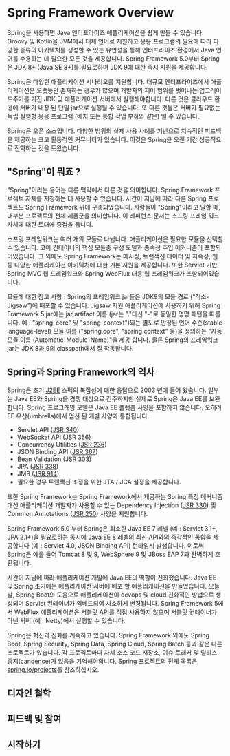 # Spring Framework Overview
Spring을 사용하면 Java 엔터프라이즈 애플리케이션을 쉽게 만들 수 있습니다. Groovy 및 Kotlin을 JVM에서 대체 언어로 지원하고 응용 프로그램의 필요에 따라 다양한 종류의 아키텍처를 생성할 수 있는 유연성을 통해 엔터프라이즈 환경에서 Java 언어를 수용하는 데 필요한 모든 것을 제공합니다. Spring Framework 5.0부터 Spring은 JDK 8+ (Java SE 8+)를 필요로하며 JDK 9에 대한 즉시 지원을 제공합니다.

Spring은 다양한 애플리케이션 시나리오를 지원합니다. 대규모 엔터프라이즈에서 애플리케이션은 오랫동안 존재하는 경우가 많으며 개발자의 제어 범위를 벗어나는 업그레이드주기를 가진 JDK 및 애플리케이션 서버에서 실행해야합니다. 다른 것은 클라우드 환경에 서버가 내장 된 단일 jar으로 실행될 수 있습니다. 또 다른 것들은 서버가 필요없는 독립 실행형 응용 프로그램 (배치 또는 통합 작업 부하와 같은) 일 수 있습니다.

Spring은 오픈 소스입니다. 다양한 범위의 실제 사용 사례를 기반으로 지속적인 피드백을 제공하는 크고 활동적인 커뮤니티가 있습니다. 이것은 Spring을 오랜 기간 성공적으로 진화하는 것을 도왔습니다.

## "Spring"이 뭐죠 ?
"Spring"이라는 용어는 다른 맥락에서 다른 것을 의미합니다. Spring Framework 프로젝트 자체를 지칭하는 데 사용할 수 있습니다. 시간이 지남에 따라 다른 Spring 프로젝트도 Spring Framework 위에 구축되었습니다. 사람들이 "Spring"이라고 말할 때, 대부분 프로젝트의 전체 제품군을 의미합니다. 이 레퍼런스 문서는 스프링 프레임 워크 자체에 대한 토대에 중점을 둡니다.

스프링 프레임워크는 여러 개의 모듈로 나뉩니다. 애플리케이션은 필요한 모듈을 선택할 수 있습니다. 코어 컨테이너의 핵심 모듈중 구성 모델과 종속성 주입 메커니즘이 포함되어있습니다. 그 외에도 Spring Framework는 메시징, 트랜잭션 데이터 및 지속성, 웹 등 다양한 애플리케이션 아키텍처에 대한 기본 지원을 제공합니다. 또한 Servlet 기반 Spring MVC 웹 프레임워크와 Spring WebFlux 대응 웹 프레임워크가 포함되어있습니다.

모듈에 대한 참고 사항 : Spring의 프레임워크 jar들은 JDK9의 모듈 경로 ("직소-Jigsaw")에 배포할 수 있습니다. Jigsaw 지원 애플리케이션에 사용하기 위해 Spring Framework 5 jar에는 jar artifact 이름 (jar는 "."대신 "-"로 동일한 명명 패턴을 따릅니다. 예 : "spring-core" 및 "spring-context")와는 별도로 안정된 언어 수준(stable language-level) 모듈 이름 ("spring.core", "spring.context" 등)을 정의하는 "자동 모듈 이름 (Automatic-Module-Name)"을 제공 합니다. 물론 Spring의 프레임워크 jar는 JDK 8과 9의 classpath에서 잘 작동합니다.

## Spring과 Spring Framework의 역사

Spring은 초기 [J2EE](https://en.wikipedia.org/wiki/Java_Platform,_Enterprise_Edition) 스펙의 복잡성에 대한 응답으로 2003 년에 들어 왔습니다. 일부는 Java EE와 Spring을 경쟁 대상으로 간주하지만 실제로 Spring은 Java EE를 보완합니다. Spring 프로그래밍 모델은 Java EE 플랫폼 사양을 포함하지 않습니다. 오히려 EE 우산(umbrella)에서 엄선 된 개별 사양과 통합됩니다.

* Servlet API ([JSR 340](https://jcp.org/en/jsr/detail?id=340))
* WebSocket API ([JSR 356](https://www.jcp.org/en/jsr/detail?id=356))
* Concurrency Utilities ([JSR 236](https://www.jcp.org/en/jsr/detail?id=236))
* JSON Binding API ([JSR 367](https://jcp.org/en/jsr/detail?id=367))
* Bean Validation ([JSR 303](https://jcp.org/en/jsr/detail?id=303))
* JPA ([JSR 338](https://jcp.org/en/jsr/detail?id=338))
* JMS ([JSR 914](https://jcp.org/en/jsr/detail?id=914))
* 필요한 경우 트랜잭션 조정을 위한 JTA / JCA 설정을 제공합니다.

또한 Spring Framework는 Spring Framework에서 제공하는 Spring 특정 메커니즘 대신 애플리케이션 개발자가 사용할 수 있는 Dependency Injection ([JSR 330](https://www.jcp.org/en/jsr/detail?id=330)) 및 Common Annotations ([JSR 250](https://jcp.org/en/jsr/detail?id=250)) 사양을 지원합니다.

Spring Framework 5.0 부터 Spring은 최소한 Java EE 7 레벨 (예 : Servlet 3.1+, JPA 2.1+)을 필요로하는 동시에 Java EE 8 레벨의 최신 API와의 즉각적인 통합을 제공합니다 (예 : Servlet 4.0, JSON Binding API) 런타임시 발생합니다. 이로써 Spring은 예를 들어 Tomcat 8 및 9, WebSphere 9 및 JBoss EAP 7과 완벽하게 호환됩니다.

시간이 지남에 따라 애플리케이션 개발에 Java EE의 역할이 진화했습니다. Java EE 및 Spring 초기에는 애플리케이션 서버에 배포 할 애플리케이션을 만들었습니다. 오늘날, Spring Boot의 도움으로 애플리케이션이 devops 및 cloud 친화적인 방법으로 생성되며 Servlet 컨테이너가 임베드되어 사소하게 변경됩니다. Spring Framework 5에서 WebFlux 애플리케이션은 서블릿 API를 직접 사용하지 않으며 서블릿 컨테이너가 아닌 서버 (예 : Netty)에서 실행할 수 있습니다.

Spring은 혁신과 진화를 계속하고 있습니다. Spring Framework 외에도 Spring Boot, Spring Security, Spring Data, Spring Cloud, Spring Batch 등과 같은 다른 프로젝트가 있습니다. 각 프로젝트마다 자체 소스 코드 저장소, 이슈 트래커 및 릴리스 종지(candence)가 있음을 기억해야합니다. Spring 프로젝트의 전체 목록은 [spring.io/projects](https://spring.io/projects)를 참조하십시오.

## 디자인 철학

## 피드백 및 참여

## 시작하기
